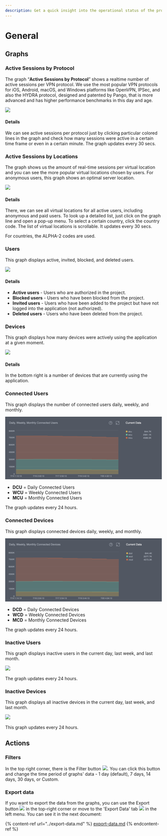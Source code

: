 ```yaml
---
description: Get a quick insight into the operational status of the project
---
```


# General

## Graphs

### Active Sessions by Protocol

The graph “**Active Sessions by Protocol**” shows a realtime number of active sessions per VPN protocol. We use the most popular VPN protocols for iOS, Android, macOS, and Windows platforms like OpenVPN, IPSec, and also the HYDRA protocol, designed and patented by Pango, that is more advanced and has higher performance benchmarks in this day and age. &#x20;

![](<../../.gitbook/assets/active\_session\_protocol (1).png>)

#### Details

We can see active sessions per protocol just by clicking particular colored lines in the graph and check how many sessions were active in a certain time frame or even in a certain minute. The graph updates every 30 secs.

### Active Sessions by Locations

The graph shows us the amount of real-time sessions per virtual location and you can see the more popular virtual locations chosen by users. For anonymous users, this graph shows an optimal server location. &#x20;

![](../../.gitbook/assets/active\_session\_locations.png)

#### Details

There, we can see all virtual locations for all active users, including anonymous and paid users. To look up a detailed list, just click on the graph line and open a pop-up menu. To select a certain country, click the country code. The list of virtual locations is scrollable. It updates every 30 secs.

For countries, the ALPHA-2 codes are used.

### Users

This graph displays active, invited, blocked, and deleted users. &#x20;

![](<../../.gitbook/assets/users\_graph (1).png>)

#### Details

* **Active users** - Users who are authorized in the project.
* **Blocked users** - Users who have been blocked from the project.
* **Invited users** - Users who have been added to the project but have not logged into the application (not authorized).
* **Deleted users** - Users who have been deleted from the project.

### Devices

This graph displays how many devices were actively using the application at a given moment. &#x20;

![](<../../.gitbook/assets/devices\_graph (1).png>)

#### Details

In the bottom right is a number of devices that are currently using the application.

### Connected Users

This graph displays the number of connected users daily, weekly, and monthly.

![](<../../.gitbook/assets/mcu (1).png>)

* **DCU** = Daily Connected Users
* **WCU** = Weekly Connected Users
* **MCU** = Monthly Connected Users

The graph updates every 24 hours.

### Connected Devices

This graph displays connected devices daily, weekly, and monthly.

![](../../.gitbook/assets/mcd.png)

* **DCD** = Daily Connected Devices
* **WCD** = Weekly Connected Devices
* **MCD** = Monthly Connected Devices

The graph updates every 24 hours.

### Inactive Users

This graph displays inactive users in the current day, last week, and last month. &#x20;

![](<../../.gitbook/assets/inactive\_users\_graph (1).png>)

The graph updates every 24 hours.

### Inactive Devices

This graph displays all inactive devices in the current day, last week, and last month.

![](<../../.gitbook/assets/inactive\_devices\_graph (1).png>)

This graph updates every 24 hours.

## Actions

### Filters

In the top right corner, there is the Filter button ![](../../.gitbook/assets/filtr\_icon.jpg). You can click this button and change the time period of graphs' data - 1 day (default), 7 days, 14 days, 30 days, or Custom.

### Export data

If you want to export the data from the graphs, you can use the Export button ![](../../.gitbook/assets/export\_icon.png) in the top-right corner or move to the 'Export Data' tab ![](../../.gitbook/assets/export\_icon.png) in the left menu. You can see it in the next document:

{% content-ref url="../export-data.md" %}
[export-data.md](../export-data.md)
{% endcontent-ref %}

